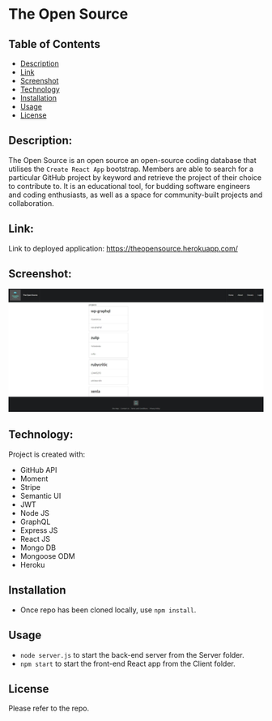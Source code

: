 # The Open Source

## Table of Contents

- [Description](#Description)
- [Link](#Link)
- [Screenshot](#Screenshot)
- [Technology](#Technology)
- [Installation](#Installation)
- [Usage](#Usage)
- [License](#License)

## Description:

The Open Source is an open source an open-source coding database that utilises the `Create React App` bootstrap. Members are able to search for a particular GitHub project by keyword and retrieve the project of their choice to contribute to. It is an educational tool, for budding software engineers and coding enthusiasts, as well as a space for community-built projects and collaboration.

## Link:

Link to deployed application: https://theopensource.herokuapp.com/

## Screenshot:

![Project Screenshot](https://github.com/jeco1988/theopensource/blob/main/assets/img/OSScreenshot.jpg "The Open Source")

## Technology:

Project is created with:

- GitHub API
- Moment
- Stripe
- Semantic UI
- JWT
- Node JS
- GraphQL
- Express JS
- React JS
- Mongo DB
- Mongoose ODM
- Heroku

## Installation

- Once repo has been cloned locally, use `npm install`.

## Usage

- `node server.js` to start the back-end server from the Server folder.
- `npm start` to start the front-end React app from the Client folder.

## License

Please refer to the repo.